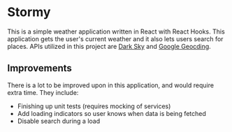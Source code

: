 # Stormy
This is a simple weather application written in React with React Hooks. This application gets the user's current weather and it also lets users search for places. APIs utilized in this project are [Dark Sky](https://darksky.net/dev/) and [Google Geocding](https://developers.google.com/maps/documentation/geocoding/start?utm_source=google&utm_medium=cpc&utm_campaign=FY18-Q2-global-demandgen-paidsearchonnetworkhouseads-cs-maps_contactsal_saf&utm_content=text-ad-none-none-DEV_c-CRE_315916118159-ADGP_Hybrid+%7C+AW+SEM+%7C+SKWS+~+Geocoding+API-KWID_43700039136946657-kwd-335278985932-userloc_9033329&utm_term=KW_%2Bgeocoder%20%2Bapi-ST_%2Bgeocoder+%2Bapi&gclid=CjwKCAiAjrXxBRAPEiwAiM3DQh6hWVrFgH-nDSokfX2X6kY2ByLEoTpnxOd_fAQVa1EjjxPFnccK3RoCO64QAvD_BwE).

## Improvements
There is a lot to be improved upon in this application, and would require extra time. They include:  

- Finishing up unit tests (requires mocking of services)
- Add loading indicators so user knows when data is being fetched
- Disable search during a load

